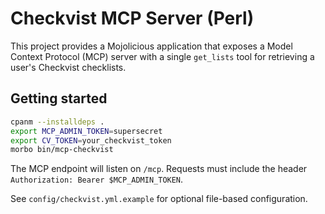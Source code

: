 # Checkvist MCP Server (Perl)

This project provides a Mojolicious application that exposes a
Model Context Protocol (MCP) server with a single `get_lists` tool for
retrieving a user's Checkvist checklists.

## Getting started

```bash
cpanm --installdeps .
export MCP_ADMIN_TOKEN=supersecret
export CV_TOKEN=your_checkvist_token
morbo bin/mcp-checkvist
```

The MCP endpoint will listen on `/mcp`. Requests must include the header
`Authorization: Bearer $MCP_ADMIN_TOKEN`.

See `config/checkvist.yml.example` for optional file-based configuration.
